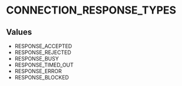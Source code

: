 # CONNECTION_RESPONSE_TYPES

## Values
* RESPONSE_ACCEPTED
* RESPONSE_REJECTED
* RESPONSE_BUSY
* RESPONSE_TIMED_OUT
* RESPONSE_ERROR
* RESPONSE_BLOCKED